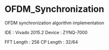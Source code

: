 # OFDM_Synchronization
OFDM synchronization algorithm implementation

IDE		: Vivado 2015.2
Device	: ZYNQ-7000

FFT Length	: 256
CP Length	: 32/64

